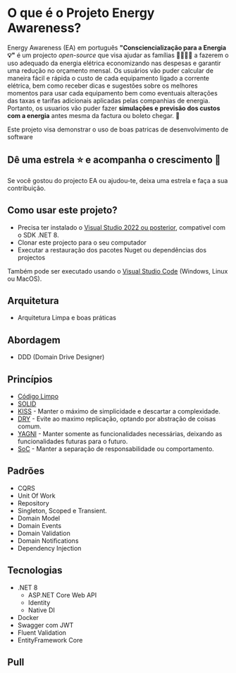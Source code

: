 # O que é o Projeto Energy Awareness?
Energy Awareness (EA) em português **"Consciencialização para a Energia 💡"** é um projecto *open-source* que visa ajudar as famílias 👨‍👩‍👧‍👦 a fazerem o uso adequado da energia elétrica economizando nas despesas e garantir uma redução no orçamento mensal. Os usuários vão puder calcular de maneira fácil e rápida o custo de cada equipamento ligado a corrente elétrica, bem como receber dicas e sugestões sobre os melhores momentos para usar cada equipamento bem como eventuais alterações das taxas e tarifas adicionais aplicadas pelas companhias de energia. Portanto, os usuarios vão puder fazer **simulações e previsão dos custos com a energia** antes mesma da factura ou boleto chegar. 💸

Este projeto visa demonstrar o uso de boas patricas de desenvolvimento de software 

## Dê uma estrela ⭐ e acompanha o crescimento 👀
Se você gostou do projecto EA ou ajudou-te, deixa uma estrela e faça a sua contribuição.

## Como usar este projeto?
- Precisa ter instalado o [Visual Studio 2022 ou posterior](https://visualstudio.microsoft.com/pt-br/downloads/), compativel com o SDK .NET 8.
- Clonar este projecto para o seu computador
- Executar a restauração dos pacotes Nuget ou dependências dos projectos

Também pode ser executado usando o [Visual Studio Code](https://code.visualstudio.com) (Windows, Linux ou MacOS).

## Arquitetura
- Arquitetura Limpa e boas práticas

## Abordagem
- DDD (Domain Drive Designer)

## Princípios
- [Código Limpo](https://www.amazon.com.br/Código-limpo-Robert-C-Martin/dp/8576082675)
- [SOLID](https://www.macoratti.net/11/05/pa_solid.htm)
- [KISS](https://www.macoratti.net/20/03/net_kiss1.htm) - Manter o máximo de simplicidade e descartar a complexidade.
- [DRY](https://talkingabouttesting.com/2016/04/18/insights-de-codigo-limpo-odores-e-heuristicas/) - Evite ao maximo replicação, optando por abstração de coisas comum.
- [YAGNI](https://betterprogramming.pub/yagni-you-aint-gonna-need-it-f9a178cd8e1) - Manter somente as funcionalidades necessárias, deixando as funcionalidades futuras para o futuro.
- [SoC](https://www.amazon.com.br/Código-limpo-Robert-C-Martin/dp/8576082675) - Manter a separação de responsabilidade ou comportamento.

## Padrões
- CQRS
- Unit Of Work
- Repository
- Singleton, Scoped e Transient.
- Domain Model
- Domain Events
- Domain Validation
- Domain Notifications
- Dependency Injection

## Tecnologias
- .NET 8
  - ASP.NET Core Web API
  - Identity
  - Native DI
- Docker
- Swagger com JWT
- Fluent Validation
- EntityFramework Core

## Pull
